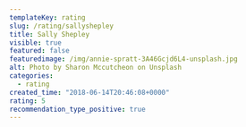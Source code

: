 ```yaml
---
templateKey: rating
slug: /rating/sallyshepley 
title: Sally Shepley 
visible: true
featured: false
featuredimage: /img/annie-spratt-3A46Gcjd6L4-unsplash.jpg
alt: Photo by Sharon Mccutcheon on Unsplash
categories:
  - rating
created_time: "2018-06-14T20:46:08+0000"
rating: 5
recommendation_type_positive: true
---
```

